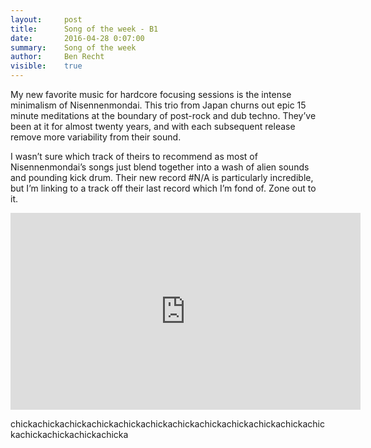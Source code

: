 ```yaml
---
layout:     post
title:      Song of the week - B1
date:       2016-04-28 0:07:00
summary:    Song of the week
author:     Ben Recht
visible:    true
---
```



My new favorite music for hardcore focusing sessions is the intense minimalism of Nisennenmondai.  This trio from Japan churns out epic 15 minute meditations at the boundary of post-rock and dub techno.  They’ve been at it for almost twenty years, and with each subsequent release remove more variability from their sound.

I wasn’t sure which track of theirs to recommend as most of Nisennenmondai’s songs just blend together into a wash of alien sounds and pounding kick drum.  Their new record #N/A is particularly incredible, but I’m linking to a track off their last record which I’m fond of.  Zone out to it.

<iframe width="560" height="315" src="https://www.youtube.com/embed/-43938vo_9M" frameborder="0" allowfullscreen></iframe>

chickachickachickachickachickachickachickachickachickachickachickachickachickachickachickachicka
